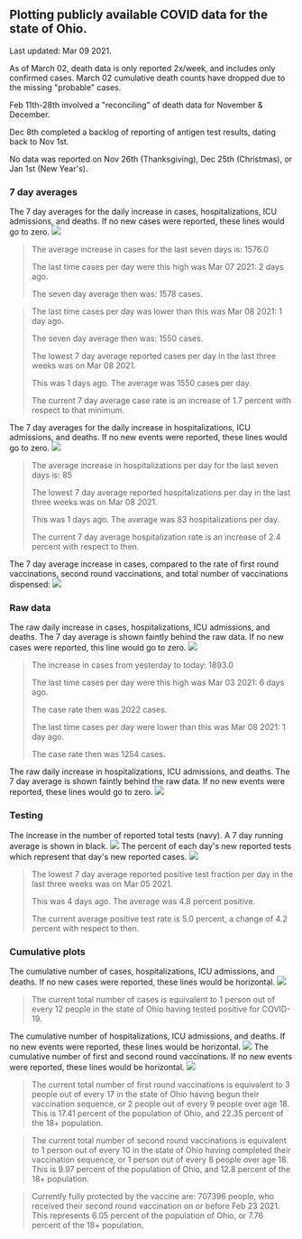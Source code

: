 ## Plotting publicly available COVID data for the state of Ohio. 

Last updated: Mar 09 2021. 

As of March 02, death data is only reported 2x/week, and includes only confirmed cases. March 02 cumulative death counts have dropped due to the missing "probable" cases.

Feb 11th-28th involved a "reconciling" of death data for November & December.

Dec 8th completed a backlog of reporting of antigen test results, dating back to Nov 1st.

No data was reported on Nov 26th (Thanksgiving), Dec 25th (Christmas), or Jan 1st (New Year's).
### 7 day averages
The 7 day averages for the daily increase in cases, hospitalizations, ICU admissions, and deaths. If no new cases were reported, these lines would go to zero.
![](7dayaverage_cases.png)

>The average increase in cases for the last seven days is: 1576.0
>
>The last time cases per day were this high was Mar 07 2021: 2 days ago.
>
>The seven day average then was: 1578 cases.

>
>The last time cases per day was lower than this was Mar 08 2021: 1 day ago.
>
>The seven day average then was: 1550 cases.
>
>The lowest 7 day average reported cases per day in the last three weeks was on Mar 08 2021.
>
>This was 1 days ago. The average was 1550 cases per day.
>
>The current 7 day average case rate is an increase of 1.7 percent with respect to that minimum.

The 7 day averages for the daily increase in hospitalizations, ICU admissions, and deaths. If no new events were reported, these lines would go to zero.
![](7dayaverage_hospital.png)

>The average increase in hospitalizations per day for the last seven days is: 85
>
>The lowest 7 day average reported hospitalizations per day in the last three weeks was on Mar 08 2021.
>
>This was 1 days ago. The average was 83 hospitalizations per day.
>
>The current 7 day average hospitalization rate is an increase of 2.4 percent with respect to then.

The 7 day average increase in cases, compared to the rate of first round vaccinations, second round vaccinations, and total number of vaccinations dispensed:
![](DailyVaccinationsCases.png)

### Raw data
The raw daily increase in cases, hospitalizations, ICU admissions, and deaths. The 7 day average is shown faintly behind the raw data. If no new cases were reported, this line would go to zero.
![](DailyCases.png)

>The increase in cases from yesterday to today: 1893.0 
>
>The last time cases per day were this high was Mar 03 2021: 6 days ago. 
>
>The case rate then was 2022 cases.
>
>The last time cases per day were lower than this was Mar 08 2021: 1 day ago. 
>
>The case rate then was 1254 cases.

The raw daily increase in hospitalizations, ICU admissions, and deaths. The 7 day average is shown faintly behind the raw data. If no new events were reported, these lines would go to zero.
![](DailyHospitalizations.png)

### Testing

The increase in the number of reported total tests (navy). A 7 day running average is shown in black.
![](DailyTests.png)
The percent of each day's new reported tests which represent that day's new reported cases.
![](percentpositive_tests.png)

>The lowest 7 day average reported positive test fraction per day in the last three weeks was on Mar 05 2021.
>
>This was 4 days ago. The average was 4.8 percent positive. 
>
>The current average positive test rate is 5.0 percent, a change of 4.2 percent with respect to then. 

### Cumulative plots
The cumulative number of cases, hospitalizations, ICU admissions, and deaths. If no new cases were reported, these lines would be horizontal.
![](Cases.png)

>The current total number of cases is equivalent to 1 person out of every 12 people in the state of Ohio having tested positive for COVID-19.

The cumulative number of hospitalizations, ICU admissions, and deaths. If no new events were reported, these lines would be horizontal.
![](Hospitalizations.png)
The cumulative number of first and second round vaccinations. If no new events were reported, these lines would be horizontal.
![](Vaccinations.png)

>The current total number of first round vaccinations is equivalent to 3 people out of every 17 in the state of Ohio having begun their vaccination sequence, or 2 people out of every 9 people over age 18.
 >This is 17.41 percent of the population of Ohio, and 22.35 percent of the 18+ population.

>The current total number of second round vaccinations is equivalent to 1 person out of every 10 in the state of Ohio having completed their vaccination sequence, or 1 person out of every 8 people over age 18. 
>This is 9.97 percent of the population of Ohio, and 12.8 percent of the 18+ population.

>Currently fully protected by the vaccine are: 707396 people, who received their second round vaccination on or before Feb 23 2021.
>This represents 6.05 percent of the population of Ohio, or 7.76 percent of the 18+ population.

